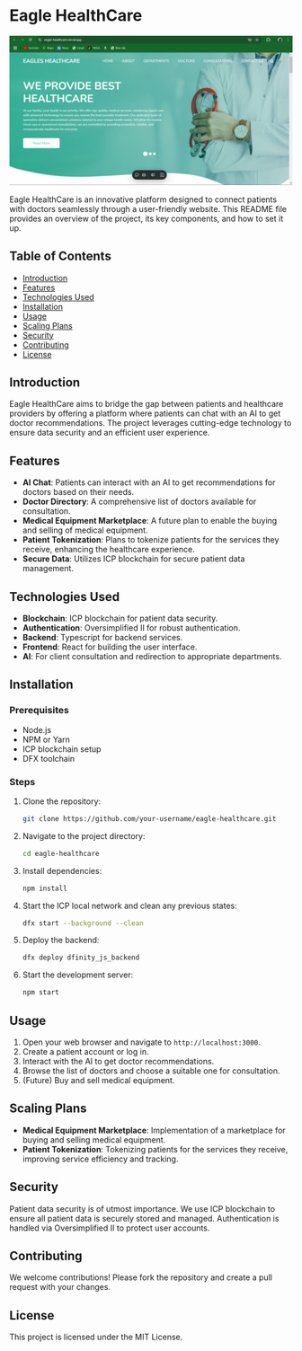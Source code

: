 # Eagle HealthCare

![Eagle HealthCare Banner](Done.jpg)

Eagle HealthCare is an innovative platform designed to connect patients with doctors seamlessly through a user-friendly website. This README file provides an overview of the project, its key components, and how to set it up.

## Table of Contents

- [Introduction](#introduction)
- [Features](#features)
- [Technologies Used](#technologies-used)
- [Installation](#installation)
- [Usage](#usage)
- [Scaling Plans](#scaling-plans)
- [Security](#security)
- [Contributing](#contributing)
- [License](#license)

## Introduction

Eagle HealthCare aims to bridge the gap between patients and healthcare providers by offering a platform where patients can chat with an AI to get doctor recommendations. The project leverages cutting-edge technology to ensure data security and an efficient user experience.

## Features

- **AI Chat**: Patients can interact with an AI to get recommendations for doctors based on their needs.
- **Doctor Directory**: A comprehensive list of doctors available for consultation.
- **Medical Equipment Marketplace**: A future plan to enable the buying and selling of medical equipment.
- **Patient Tokenization**: Plans to tokenize patients for the services they receive, enhancing the healthcare experience.
- **Secure Data**: Utilizes ICP blockchain for secure patient data management.

## Technologies Used

- **Blockchain**: ICP blockchain for patient data security.
- **Authentication**: Oversimplified II for robust authentication.
- **Backend**: Typescript for backend services.
- **Frontend**: React for building the user interface.
- **AI**: For client consultation and redirection to appropriate departments.

## Installation

### Prerequisites

- Node.js
- NPM or Yarn
- ICP blockchain setup
- DFX toolchain

### Steps

1. Clone the repository:
    ```bash
    git clone https://github.com/your-username/eagle-healthcare.git
    ```
2. Navigate to the project directory:
    ```bash
    cd eagle-healthcare
    ```
3. Install dependencies:
    ```bash
    npm install
    ```
4. Start the ICP local network and clean any previous states:
    ```bash
    dfx start --background --clean
    ```
5. Deploy the backend:
    ```bash
    dfx deploy dfinity_js_backend
    ```
6. Start the development server:
    ```bash
    npm start
    ```

## Usage

1. Open your web browser and navigate to `http://localhost:3000`.
2. Create a patient account or log in.
3. Interact with the AI to get doctor recommendations.
4. Browse the list of doctors and choose a suitable one for consultation.
5. (Future) Buy and sell medical equipment.

## Scaling Plans

- **Medical Equipment Marketplace**: Implementation of a marketplace for buying and selling medical equipment.
- **Patient Tokenization**: Tokenizing patients for the services they receive, improving service efficiency and tracking.

## Security

Patient data security is of utmost importance. We use ICP blockchain to ensure all patient data is securely stored and managed. Authentication is handled via Oversimplified II to protect user accounts.

## Contributing

We welcome contributions! Please fork the repository and create a pull request with your changes.

## License

This project is licensed under the MIT License.
